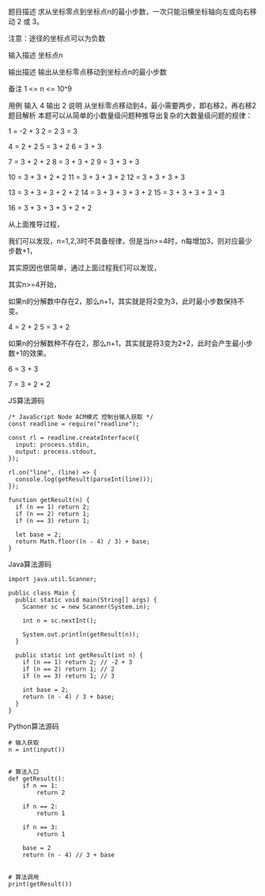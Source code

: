 题目描述
求从坐标零点到坐标点n的最小步数，一次只能沿横坐标轴向左或向右移动 2 或 3。

注意：途径的坐标点可以为负数

输入描述
坐标点n

输出描述
输出从坐标零点移动到坐标点n的最小步数

备注
1 <= n <= 10^9

用例
输入	4
输出	2
说明	从坐标零点移动到4，最小需要两步，即右移2，再右移2
题目解析
本题可以从简单的小数量级问题种推导出复杂的大数量级问题的规律：

1  = -2 + 3
2  = 2
3  = 3

4  = 2 + 2
5  = 3 + 2
6  = 3 + 3

7  = 3 + 2 + 2
8  = 3 + 3 + 2
9  = 3 + 3 + 3

10 = 3 + 3 + 2 + 2
11 = 3 + 3 + 3 + 2
12 = 3 + 3 + 3 + 3

13 = 3 + 3 + 3 + 2 + 2
14 = 3 + 3 + 3 + 3 + 2
15 = 3 + 3 + 3 + 3 + 3

16 = 3 + 3 + 3 + 3 + 2 + 2

从上面推导过程，

我们可以发现，n=1,2,3时不具备规律，但是当n>=4时，n每增加3，则对应最少步数+1，

其实原因也很简单，通过上面过程我们可以发现，

其实n>=4开始，

如果n的分解数中存在2，那么n+1，其实就是将2变为3，此时最小步数保持不变。

4  = 2 + 2
5  = 3 + 2

如果n的分解数种不存在2，那么n+1，其实就是将3变为2+2，此时会产生最小步数+1的效果。

6  = 3 + 3

7  = 3 + 2 + 2

JS算法源码

```
/* JavaScript Node ACM模式 控制台输入获取 */
const readline = require("readline");
 
const rl = readline.createInterface({
  input: process.stdin,
  output: process.stdout,
});
 
rl.on("line", (line) => {
  console.log(getResult(parseInt(line)));
});
 
function getResult(n) {
  if (n == 1) return 2;
  if (n == 2) return 1;
  if (n == 3) return 1;
 
  let base = 2;
  return Math.floor((n - 4) / 3) + base;
}
```

Java算法源码

```
import java.util.Scanner;
 
public class Main {
  public static void main(String[] args) {
    Scanner sc = new Scanner(System.in);
 
    int n = sc.nextInt();
 
    System.out.println(getResult(n));
  }
 
  public static int getResult(int n) {
    if (n == 1) return 2; // -2 + 3
    if (n == 2) return 1; // 2
    if (n == 3) return 1; // 3
 
    int base = 2;
    return (n - 4) / 3 + base;
  }
}
```

Python算法源码

```
# 输入获取
n = int(input())
 
 
# 算法入口
def getResult():
    if n == 1:
        return 2
 
    if n == 2:
        return 1
 
    if n == 3:
        return 1
 
    base = 2
    return (n - 4) // 3 + base
 
 
# 算法调用
print(getResult())
```

